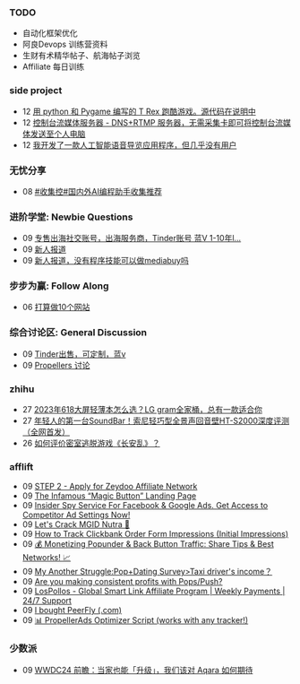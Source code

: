 ### TODO
-  自动化框架优化
-  阿良Devops 训练营资料
-  生财有术精华帖子、航海帖子浏览
-  Affiliate 每日训练

### side project
<!-- sideproject:START -->
-  12 [用 python 和 Pygame 编写的 T Rex 跑酷游戏。源代码在说明中](https://www.youtube.com/watch?v=pZySIXSelCA)
-  12 [控制台流媒体服务器 - DNS+RTMP 服务器，无需采集卡即可将控制台流媒体发送至个人电脑](https://github.com/Aioros/console-streaming-server)
-  12 [我开发了一款人工智能语音导览应用程序，但几乎没有用户](https://www.reddit.com/r/SideProject/comments/18gpp0e/ive_built_an_ai_audio_tour_app_but_have_almost_no/)<!-- sideproject:END -->


### 无忧分享
<!-- ruyo:START -->
-  08 [#收集控#国内外AI编程助手收集推荐](https://51.ruyo.net/18684.html)<!-- ruyo:END -->

### 进阶学堂: Newbie Questions
<!-- advertcn1:START -->
-  09 [专售出海社交账号，出海服务商，Tinder账号 蓝V 1-10年l...](https://www.advertcn.com/thread-115291-1-1.html)
-  09 [新人报道](https://www.advertcn.com/thread-115287-1-1.html)
-  09 [新人报道，没有程序技能可以做mediabuy吗](https://www.advertcn.com/thread-115285-1-1.html)<!-- advertcn1:END -->

### 步步为赢: Follow Along
<!-- advertcn2:START -->
-  06 [打算做10个网站](https://www.advertcn.com/thread-115247-1-1.html)<!-- advertcn2:END -->

### 综合讨论区: General Discussion
<!-- advertcn3:START -->
-  09 [Tinder出售，可定制，蓝v](https://www.advertcn.com/thread-115290-1-1.html)
-  09 [Propellers 讨论](https://www.advertcn.com/thread-115289-1-1.html)<!-- advertcn3:END -->


### zhihu
<!-- zhihu:START -->
-  27 [2023年618大屏轻薄本怎么选？LG gram全家桶，总有一款适合你](http://zhuanlan.zhihu.com/p/632641888?utm_campaign=rss&utm_medium=rss&utm_source=rss&utm_content=title)
-  27 [年轻人的第一台SoundBar！索尼轻巧型全景声回音壁HT-S2000深度评测（全网首发）](http://zhuanlan.zhihu.com/p/630990296?utm_campaign=rss&utm_medium=rss&utm_source=rss&utm_content=title)
-  26 [如何评价密室逃脱游戏《长安乱》？](http://www.zhihu.com/question/563950552/answer/3045961312?utm_campaign=rss&utm_medium=rss&utm_source=rss&utm_content=title)<!-- zhihu:END -->

### afflift
<!-- afflift:START -->
-  09 [STEP 2 - Apply for Zeydoo Affiliate Network](https://afflift.com/f/threads/step-2-apply-for-zeydoo-affiliate-network.12312/)
-  09 [The Infamous “Magic Button” Landing Page](https://afflift.com/f/threads/the-infamous-%E2%80%9Cmagic-button%E2%80%9D-landing-page.12213/)
-  09 [Insider Spy Service For Facebook &amp; Google Ads. Get Access to Competitor Ad Settings Now!](https://afflift.com/f/threads/insider-spy-service-for-facebook-google-ads-get-access-to-competitor-ad-settings-now.13060/)
-  09 [Let&#39;s Crack MGID Nutra 🚀](https://afflift.com/f/threads/lets-crack-mgid-nutra-%F0%9F%9A%80.12967/)
-  09 [How to Track Clickbank Order Form Impressions &lpar;Initial Impressions&rpar;](https://afflift.com/f/threads/how-to-track-clickbank-order-form-impressions-initial-impressions.12577/)
-  09 [💰 Monetizing Popunder &amp; Back Button Traffic: Share Tips &amp; Best Networks! 📈](https://afflift.com/f/threads/%F0%9F%92%B0-monetizing-popunder-back-button-traffic-share-tips-best-networks-%F0%9F%93%88.13260/)
-  09 [My Another Struggle:Pop+Dating Survey&gt;Taxi driver&#39;s income？](https://afflift.com/f/threads/my-another-struggle-pop-dating-survey-taxi-drivers-income%EF%BC%9F.13190/)
-  09 [Are you making consistent profits with Pops/Push?](https://afflift.com/f/threads/are-you-making-consistent-profits-with-pops-push.13181/)
-  09 [LosPollos - Global Smart Link Affiliate Program | Weekly Payments | 24/7 Support](https://afflift.com/f/threads/lospollos-global-smart-link-affiliate-program-weekly-payments-24-7-support.1702/)
-  09 [I bought PeerFly &lpar;.com&rpar;](https://afflift.com/f/threads/i-bought-peerfly-com.12297/)
-  09 [📊 PropellerAds Optimizer Script &lpar;works with any tracker!&rpar;](https://afflift.com/f/threads/%F0%9F%93%8A-propellerads-optimizer-script-works-with-any-tracker.11813/)<!-- afflift:END -->

### 少数派
<!-- sspai:START -->
-  09 [WWDC24 前瞻：当家也能「升级」，我们该对 Aqara 如何期待](https://sspai.com/post/89467)<!-- sspai:END -->
